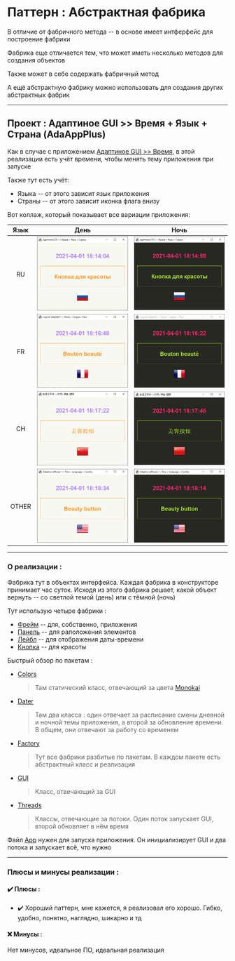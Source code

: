 # Паттерн : Aбстрактная фабрика

В отличие от фабричного метода -- в основе имеет интферфейс для построение фабрики

Фабрика еще отличается тем, что может иметь несколько методов для создания объектов

Также может в себе содержать фабричный метод

А ещё абстрактную фабрику можно использовать для создания других абстрактных фабрик

----

## Проект : Адаптиное GUI >> Время + Язык + Страна (AdaAppPlus)

Как в случае с приложением [Адаптиное GUI >> Время](https://github.com/andybeardness/Learning-OOP/tree/main/04-FactoryMethod-AdaApp), в этой реализации есть учёт времени, чтобы менять тему приложения при запуске

Также тут есть учёт:

- Языка -- от этого зависит язык приложения
- Страны -- от этого зависит иконка флага внизу

Вот коллаж, который показывает все вариации приложения:

|  Язык  | День  | Ночь  |
| :----: | :---: | :---: |
|   RU   | ![AdaAppPlus-RU-DAY](https://raw.githubusercontent.com/andybeardness/Learning-OOP/main/imgs/AdaAppPlus-RU-DAY.png) | ![AdaAppPlus-RU-NIGHT](https://raw.githubusercontent.com/andybeardness/Learning-OOP/main/imgs/AdaAppPlus-RU-NIGHT.png) |
|   FR   | ![AdaAppPlus-FR-DAY](https://raw.githubusercontent.com/andybeardness/Learning-OOP/main/imgs/AdaAppPlus-FR-DAY.png) | ![AdaAppPlus-FR-NIGHT](https://raw.githubusercontent.com/andybeardness/Learning-OOP/main/imgs/AdaAppPlus-FR-NIGHT.png) |
|   CH   | ![AdaAppPlus-CH-DAY](https://raw.githubusercontent.com/andybeardness/Learning-OOP/main/imgs/AdaAppPlus-CH-DAY.png) | ![AdaAppPlus-CH-NIGHT](https://raw.githubusercontent.com/andybeardness/Learning-OOP/main/imgs/AdaAppPlus-CH-NIGHT.png) |
|  OTHER | ![AdaAppPlus-OTHER-DAY](https://raw.githubusercontent.com/andybeardness/Learning-OOP/main/imgs/AdaAppPlus-OTHER-DAY.png) | ![AdaAppPlus-OTHER-NIGHT](https://raw.githubusercontent.com/andybeardness/Learning-OOP/main/imgs/AdaAppPlus-OTHER-NIGHT.png) |

----

### О реализации :

Фабрика тут в объектах интерфейса. Каждая фабрика в конструкторе принимает час суток. Исходя из этого фабрика решает, какой объект вернуть -- со светлой темой (день) или с тёмной (ночь)

Тут использую четыре фабрики :

- [Фрейм](https://github.com/andybeardness/Learning-OOP/blob/main/04-FactoryMethod-AdaApp/src/Application/Factory/Frame/FactoryMethodFrameDN.java) -- для, собственно, приложения
- [Панель](https://github.com/andybeardness/Learning-OOP/blob/main/04-FactoryMethod-AdaApp/src/Application/Factory/Panel/FactoryMethodPanelDN.java) -- для раположения элементов
- [Лейбл](https://github.com/andybeardness/Learning-OOP/blob/main/04-FactoryMethod-AdaApp/src/Application/Factory/Label/FactoryMethodLabelDN.java) -- для отображения даты-времени
- [Кнопка](https://github.com/andybeardness/Learning-OOP/blob/main/04-FactoryMethod-AdaApp/src/Application/Factory/Button/FactoryMethodButtonDN.java) -- для красоты

Быстрый обзор по пакетам :

- [Colors](https://github.com/andybeardness/Learning-OOP/tree/main/04-FactoryMethod-AdaApp/src/Application/Colors)
	> Там статический класс, отвечающий за цвета [Monokai](https://marketplace.visualstudio.com/items?itemName=SuperPaintman.monokai-extended)

- [Dater](https://github.com/andybeardness/Learning-OOP/tree/main/04-FactoryMethod-AdaApp/src/Application/Dater)
	> Там два класса : один отвечает за расписание смены дневной и ночной темы приложения, а второй за обновление времени. В общем, они отвечают за работу со временем

- [Factory](https://github.com/andybeardness/Learning-OOP/tree/main/04-FactoryMethod-AdaApp/src/Application/Factory)
	> Тут все фабрики разбитые по пакетам. В каждом пакете есть абстрактный класс и реализация

- [GUI](https://github.com/andybeardness/Learning-OOP/tree/main/04-FactoryMethod-AdaApp/src/Application/GUI)
	> Класс, отвечающий за GUI

- [Threads](https://github.com/andybeardness/Learning-OOP/tree/main/04-FactoryMethod-AdaApp/src/Application/Threads)
	> Классы, отвечающие за потоки. Один поток запускает GUI, второй обновляет в нём время

Файл [App](https://github.com/andybeardness/Learning-OOP/blob/main/04-FactoryMethod-AdaApp/src/Application/App.java) нужен для запуска приложения. Он инициализирует GUI и два потока и запускает всё, что нужно

----

### Плюсы и минусы реализации : 

#### ✔️ Плюсы :

- ✔️ Хороший паттерн, мне кажется, я реализовал его хорошо. Гибко, удобно, понятно, наглядно, шикарно и тд


#### ❌ Минусы :

Нет минусов, идеальное ПО, идеальная реализация